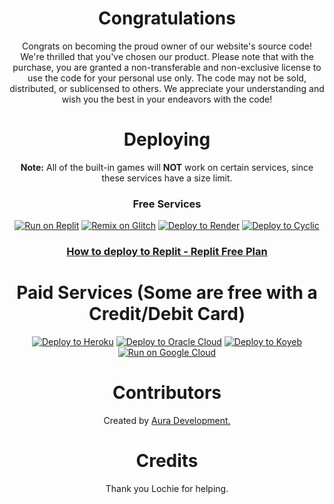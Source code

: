 <div align='center'>

# Congratulations

Congrats on becoming the proud owner of our website's source code! We're thrilled that you've chosen our product. Please note that with the purchase, you are granted a non-transferable and non-exclusive license to use the code for your personal use only. The code may not be sold, distributed, or sublicensed to others. We appreciate your understanding and wish you the best in your endeavors with the code!

# Deploying

**Note:**  All of the built-in games will **NOT** work on certain services, since these services have a size limit.
  
### Free Services

<a target="_blank" href="https://replit.com/github/interstellarnetwork/interstellar-deployable"><img alt="Run on Replit" src="https://raw.githubusercontent.com/BinBashBanana/deploy-buttons/master/buttons/remade/replit.svg"></a>
[![Remix on Glitch](https://binbashbanana.github.io/deploy-buttons/buttons/remade/glitch.svg)](https://glitch.com/edit/#!/import/github/interstellarnetwork/interstellar-deployable)
[![Deploy to Render](https://binbashbanana.github.io/deploy-buttons/buttons/remade/render.svg)](https://github.com/interstellarnetwork/interstellar/wiki/How-to-deploy-to-OnRender.)
[![Deploy to Cyclic](https://binbashbanana.github.io/deploy-buttons/buttons/remade/cyclic.svg)](https://app.cyclic.sh/api/app/deploy/interstellarnetwork/interstellar)

### <a href="https://github.com/interstellarnetwork/Interstellar/wiki/How-to-deploy-to-Replit-(Semi-Advanced)">How to deploy to Replit - Replit Free Plan</a>

# Paid Services (Some are free with a Credit/Debit Card)

[![Deploy to Heroku](https://binbashbanana.github.io/deploy-buttons/buttons/remade/heroku.svg)](https://heroku.com/deploy/?template=https://github.com/interstellarnetwork/interstellar)
[![Deploy to Oracle Cloud](https://binbashbanana.github.io/deploy-buttons/buttons/remade/oraclecloud.svg)](https://cloud.oracle.com/resourcemanager/stacks/create?zipUrl=https://github.com/interstellarnetwork/interstellar/archive/refs/heads/main.zip)
[![Deploy to Koyeb](https://binbashbanana.github.io/deploy-buttons/buttons/remade/koyeb.svg)](https://app.koyeb.com/apps/deploy?type=git&repository=github.com/interstellarnetwork/interstellar&branch=main&name=interstellar&run_command=npm%start)
[![Run on Google Cloud](https://camo.githubusercontent.com/4fab2bbebcae1fe689b7d3eba3b89e309169215055849590724fd6e13333558c/68747470733a2f2f62696e6261736862616e616e612e6769746875622e696f2f6465706c6f792d627574746f6e732f627574746f6e732f72656d6164652f676f6f676c65636c6f75642e737667)](https://deploy.cloud.run/?git_repo=https://github.com/interstellarnetwork/interstellar)



# Contributors 
Created by <a href="https://auradevelopment.com.au">
Aura Development.
</a>

# Credits

Thank you Lochie for helping.












 
